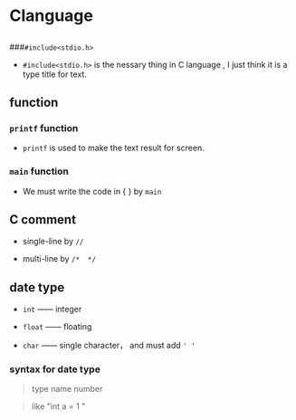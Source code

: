 # Clanguage

## 

###```#include<stdio.h>```

- ```#include<stdio.h>``` is the nessary thing in C language , I just think it is a type title for text.

## function

### ```printf``` function

- ```printf``` is used to make the text result for screen.

### ```main``` function

- We must write the code in {  } by ```main```

## C comment 

- single-line by ```//```

- multi-line by ```/*  */```

## date type

- ```int``` —— integer

- ```float``` —— floating

- ```char``` —— single character， and must add ```' '```

### syntax for date type

> type name number

> like "int a = 1 "
